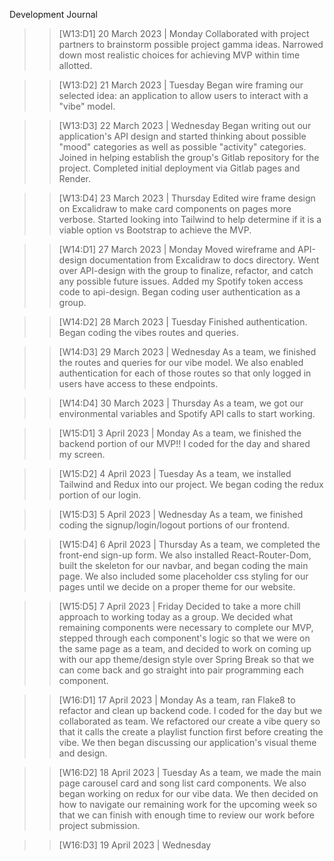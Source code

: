 Development Journal

<!---------------- WEEK 13 ---------------->

> > [W13:D1] 20 March 2023 | Monday
> > Collaborated with project partners to brainstorm possible project gamma ideas. Narrowed down most realistic choices for achieving MVP within time allotted.

> > [W13:D2] 21 March 2023 | Tuesday
> > Began wire framing our selected idea: an application to allow users to interact with a "vibe" model.

> > [W13:D3] 22 March 2023 | Wednesday
> > Began writing out our application's API design and started thinking about possible "mood" categories as well as possible "activity" categories. Joined in helping establish the group's Gitlab repository for the project. Completed initial deployment via Gitlab pages and Render.

> > [W13:D4] 23 March 2023 | Thursday
> > Edited wire frame design on Excalidraw to make card components on pages more verbose.
> > Started looking into Tailwind to help determine if it is a viable option vs Bootstrap to achieve the MVP.

<!---------------- WEEK 14 ---------------->

> > [W14:D1] 27 March 2023 | Monday
> > Moved wireframe and API-design documentation from Excalidraw to docs directory. Went over API-design with the group to finalize, refactor, and catch any possible future issues. Added my Spotify token access code to api-design. Began coding user authentication as a group.

> > [W14:D2] 28 March 2023 | Tuesday
> > Finished authentication. Began coding the vibes routes and queries.

> > [W14:D3] 29 March 2023 | Wednesday
> > As a team, we finished the routes and queries for our vibe model. We also enabled authentication for each of those routes so that only logged in users have access to these endpoints.

> > [W14:D4] 30 March 2023 | Thursday
> > As a team, we got our environmental variables and Spotify API calls to start working.

<!---------------- WEEK 15 ---------------->

> > [W15:D1] 3 April 2023 | Monday
> > As a team, we finished the backend portion of our MVP!! I coded for the day and shared my screen.

> > [W15:D2] 4 April 2023 | Tuesday
> > As a team, we installed Tailwind and Redux into our project. We began coding the redux portion of our login.

> > [W15:D3] 5 April 2023 | Wednesday
> > As a team, we finished coding the signup/login/logout portions of our frontend.

> > [W15:D4] 6 April 2023 | Thursday
> > As a team, we completed the front-end sign-up form. We also installed React-Router-Dom, built the skeleton for our navbar, and began coding the main page. We also included some placeholder css styling for our pages until we decide on a proper theme for our website.

> > [W15:D5] 7 April 2023 | Friday
> > Decided to take a more chill approach to working today as a group. We decided what remaining components were necessary to complete our MVP, stepped through each component's logic so that we were on the same page as a team, and decided to work on coming up with our app theme/design style over Spring Break so that we can come back and go straight into pair programming each component.

<!---------------- WEEK 16 ---------------->

> > [W16:D1] 17 April 2023 | Monday
> > As a team, ran Flake8 to refactor and clean up backend code.
> > I coded for the day but we collaborated as team. We refactored our create a vibe query so that it calls the create a playlist function first before creating the vibe. We then began discussing our application's visual theme and design.

> > [W16:D2] 18 April 2023 | Tuesday
> > As a team, we made the main page carousel card and song list card components. We also began working on redux for our vibe data. We then decided on how to navigate our remaining work for the upcoming week so that we can finish with enough time to review our work before project submission.

> > [W16:D3] 19 April 2023 | Wednesday

<!---------------- WEEK 17 ---------------->

<!---------------- WEEK 18 ---------------->
